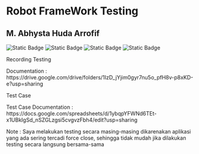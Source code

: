 <h1>Robot FrameWork Testing</h1>

<h2>M. Abhysta Huda Arrofif</h2>

<img alt="Static Badge" src="https://img.shields.io/badge/Robot-Framework-Green"> <img alt="Static Badge" src="https://img.shields.io/badge/Testing-blue"> <img alt="Static Badge" src="https://img.shields.io/badge/Automation-Testing-green"> <img alt="Static Badge" src="https://img.shields.io/badge/Appium-purple">

<p>Recording Testing</p>
<p>Documentation : https://drive.google.com/drive/folders/1IzD_jYjim0gyr7nu5o_pfH8v-p8xKD-e?usp=sharing</p>
<p>Test Case</p>
<p>Test Case Documentation : https://docs.google.com/spreadsheets/d/1ybqpYFWNd6TEt-x1UBkIgSd_nSZGLzgsi5cvgvzFbh4/edit?usp=sharing</p>
<p>Note : Saya melakukan testing secara masing-masing dikarenakan aplikasi yang ada sering tercadi force close, sehingga tidak mudah jika dilakukan testing secara langsung bersama-sama</p>
